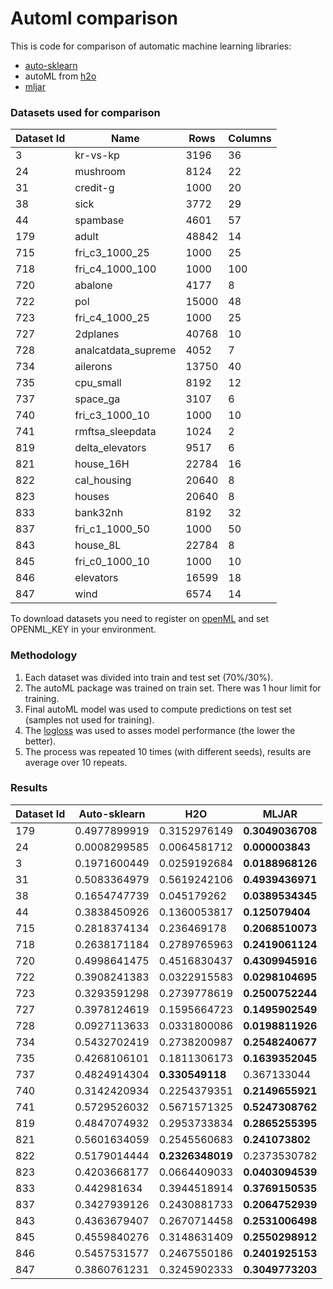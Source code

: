 # Automl comparison

This is code for comparison of automatic machine learning libraries:

 - [auto-sklearn](https://github.com/automl/auto-sklearn)
 - autoML from [h2o](https://h2o.ai)
 - [mljar](https://mljar.com)

### Datasets used for comparison

| Dataset Id | Name | Rows | Columns |
| - | - | - | - |
| 3 | kr-vs-kp | 3196 | 36 |
| 24 | mushroom | 8124 | 22 |
| 31 | credit-g | 1000 | 20 |
| 38 | sick | 3772 | 29 |
| 44 | spambase | 4601 | 57 |
| 179 | adult | 48842 | 14 |
| 715 | fri_c3_1000_25 | 1000 | 25 |
| 718 | fri_c4_1000_100 | 1000 | 100 |
| 720 | abalone | 4177 | 8 |
| 722 | pol | 15000 | 48 |
| 723 | fri_c4_1000_25 | 1000 | 25 |
| 727 | 2dplanes | 40768 | 10 |
| 728 | analcatdata_supreme | 4052 | 7 |
| 734 | ailerons | 13750 | 40 |
| 735 | cpu_small | 8192 | 12 |
| 737 | space_ga | 3107 | 6 |
| 740 | fri_c3_1000_10 | 1000 | 10 |
| 741 | rmftsa_sleepdata | 1024 | 2 |
| 819 | delta_elevators | 9517 | 6 |
| 821 | house_16H | 22784 | 16 |
| 822 | cal_housing | 20640 | 8 |
| 823 | houses | 20640 | 8 |
| 833 | bank32nh | 8192 | 32 |
| 837 | fri_c1_1000_50 | 1000 | 50 |
| 843 | house_8L | 22784 | 8 |
| 845 | fri_c0_1000_10 | 1000 | 10 |
| 846 | elevators | 16599 | 18 |
| 847 | wind | 6574 | 14 |

To download datasets you need to register on [openML](https://www.openml.org/) and set OPENML_KEY in your environment.

### Methodology

1. Each dataset was divided into train and test set (70%/30%).
2. The autoML package was trained on train set. There was 1 hour limit for training.
3. Final autoML model was used to compute predictions on test set (samples not used for training).
4. The [logloss](https://www.kaggle.com/wiki/LogLoss) was used to asses model performance (the lower the better).
5. The process was repeated 10 times (with different seeds), results are average over 10 repeats.

### Results

| Dataset Id | Auto-sklearn | H2O          | MLJAR        |
|---------|--------------|--------------|--------------|
| 179     | 0.4977899919 | 0.3152976149 | **0.3049036708** |
| 24      | 0.0008299585 | 0.0064581712 | **0.000003843**  |
| 3       | 0.1971600449 | 0.0259192684 | **0.0188968126** |
| 31      | 0.5083364979 | 0.5619242106 | **0.4939436971** |
| 38      | 0.1654747739 | 0.045179262  | **0.0389534345** |
| 44      | 0.3838450926 | 0.1360053817 | **0.125079404**  |
| 715     | 0.2818374134 | 0.236469178  | **0.2068510073** |
| 718     | 0.2638171184 | 0.2789765963 | **0.2419061124** |
| 720     | 0.4998641475 | 0.4516830437 | **0.4309945916** |
| 722     | 0.3908241383 | 0.0322915583 | **0.0298104695** |
| 723     | 0.3293591298 | 0.2739778619 | **0.2500752244** |
| 727     | 0.3978124619 | 0.1595664723 | **0.1495902549** |
| 728     | 0.0927113633 | 0.0331800086 | **0.0198811926** |
| 734     | 0.5432702419 | 0.2738200987 | **0.2548240677** |
| 735     | 0.4268106101 | 0.1811306173 | **0.1639352045** |
| 737     | 0.4824914304 | **0.330549118**  | 0.367133044  |
| 740     | 0.3142420934 | 0.2254379351 | **0.2149655921** |
| 741     | 0.5729526032 | 0.5671571325 | **0.5247308762** |
| 819     | 0.4847074932 | 0.2953733834 | **0.2865255395** |
| 821     | 0.5601634059 | 0.2545560683 | **0.241073802**  |
| 822     | 0.5179014444 | **0.2326348019** | 0.2373530782 |
| 823     | 0.4203668177 | 0.0664409033 | **0.0403094539** |
| 833     | 0.442981634  | 0.3944518914 | **0.3769150535** |
| 837     | 0.3427939126 | 0.2430881733 | **0.2064752939** |
| 843     | 0.4363679407 | 0.2670714458 | **0.2531006498** |
| 845     | 0.4559840276 | 0.3148631409 | **0.2550298912** |
| 846     | 0.5457531577 | 0.2467550186 | **0.2401925153** |
| 847     | 0.3860761231 | 0.3245902333 | **0.3049773203** |
